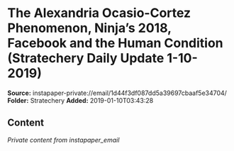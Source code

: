 # The Alexandria Ocasio-Cortez Phenomenon, Ninja’s 2018, Facebook and the Human Condition (Stratechery Daily Update 1-10-2019)

**Source:** instapaper-private://email/1d44f3df087dd5a39697cbaaf5e34704/
**Folder:** Stratechery
**Added:** 2019-01-10T03:43:28




## Content
*Private content from instapaper_email*

